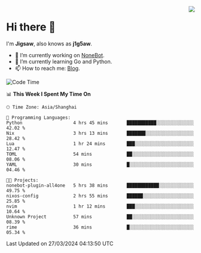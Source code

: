 <a href="#">
  <img align="right" src="https://github-readme-stats.vercel.app/api?username=j1g5awi&count_private=true&show_icons=true&title_color=80070B&text_color=B3B3B3&bg_color=212121&icon_color=80070B" />
</a>

# Hi there 👋

I'm **Jigsaw**, also knows as **j1g5aw**.

- 🔭 I’m currently working on [NoneBot](https://github.com/nonebot).
- 🌱 I’m currently learning Go and Python.
- 📫 How to reach me: [Blog](https://blog.maddestroyer.xyz/).

<!--START_SECTION:waka-->
![Code Time](http://img.shields.io/badge/Code%20Time-1%2C397%20hrs%2024%20mins-blue)

📊 **This Week I Spent My Time On** 

```text
🕑︎ Time Zone: Asia/Shanghai

💬 Programming Languages: 
Python                   4 hrs 45 mins       ███████████░░░░░░░░░░░░░░   42.02 % 
Nix                      3 hrs 13 mins       ███████░░░░░░░░░░░░░░░░░░   28.42 % 
Lua                      1 hr 24 mins        ███░░░░░░░░░░░░░░░░░░░░░░   12.47 % 
TOML                     54 mins             ██░░░░░░░░░░░░░░░░░░░░░░░   08.06 % 
YAML                     30 mins             █░░░░░░░░░░░░░░░░░░░░░░░░   04.46 % 

🐱‍💻 Projects: 
nonebot-plugin-all4one   5 hrs 38 mins       ████████████░░░░░░░░░░░░░   49.75 % 
nixos-config             2 hrs 55 mins       ██████░░░░░░░░░░░░░░░░░░░   25.85 % 
nvim                     1 hr 12 mins        ███░░░░░░░░░░░░░░░░░░░░░░   10.64 % 
Unknown Project          57 mins             ██░░░░░░░░░░░░░░░░░░░░░░░   08.39 % 
rime                     36 mins             █░░░░░░░░░░░░░░░░░░░░░░░░   05.34 % 
```


 Last Updated on 27/03/2024 04:13:50 UTC
<!--END_SECTION:waka-->
